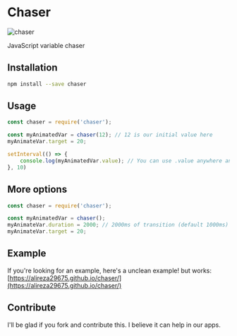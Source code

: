 # Chaser

![chaser](https://user-images.githubusercontent.com/2771377/60268250-400b2500-9901-11e9-8ab4-69478a4d9dc2.png)

JavaScript variable chaser

## Installation

```bash
npm install --save chaser
```

## Usage

```javascript
const chaser = require('chaser');

const myAnimatedVar = chaser(12); // 12 is our initial value here
myAnimateVar.target = 20;

setInterval(() => {
    console.log(myAnimatedVar.value); // You can use .value anywhere and it will be generated accurately by timing function and passed time.
}, 10)
```

## More options

```javascript
const chaser = require('chaser');

const myAnimatedVar = chaser();
myAnimateVar.duration = 2000; // 2000ms of transition (default 1000ms)
myAnimateVar.target = 20;
```

## Example

If you're looking for an example, here's a unclean example! but works:
[https://alireza29675.github.io/chaser/](https://alireza29675.github.io/chaser/)

## Contribute

I'll be glad if you fork and contribute this. I believe it can help in our apps.